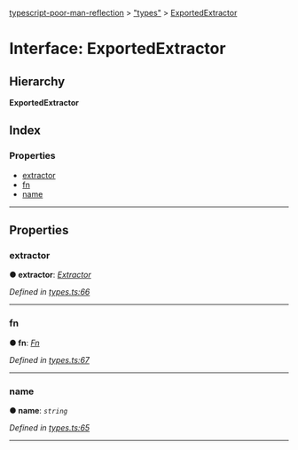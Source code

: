 [typescript-poor-man-reflection](../README.md) > ["types"](../modules/_types_.md) > [ExportedExtractor](../interfaces/_types_.exportedextractor.md)

# Interface: ExportedExtractor

## Hierarchy

**ExportedExtractor**

## Index

### Properties

* [extractor](_types_.exportedextractor.md#extractor)
* [fn](_types_.exportedextractor.md#fn)
* [name](_types_.exportedextractor.md#name)

---

## Properties

<a id="extractor"></a>

###  extractor

**● extractor**: *[Extractor](../modules/_types_.md#extractor)*

*Defined in [types.ts:66](https://github.com/cancerberoSgx/typescript-poor-man-reflection/blob/667880b/src/types.ts#L66)*

___
<a id="fn"></a>

###  fn

**● fn**: *[Fn](../modules/_util_.md#fn)*

*Defined in [types.ts:67](https://github.com/cancerberoSgx/typescript-poor-man-reflection/blob/667880b/src/types.ts#L67)*

___
<a id="name"></a>

###  name

**● name**: *`string`*

*Defined in [types.ts:65](https://github.com/cancerberoSgx/typescript-poor-man-reflection/blob/667880b/src/types.ts#L65)*

___

